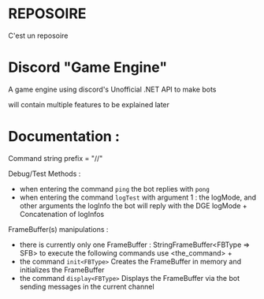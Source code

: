 # REPOSOIRE
C'est un reposoire

# Discord "Game Engine"
A game engine using discord's Unofficial .NET API to make bots

will contain multiple features to be explained later

# Documentation :
Command string prefix = "//"

Debug/Test Methods :
- when entering the command `ping` the bot replies with `pong`
- when entering the command `logTest` with argument 1 : the logMode, and other arguments the logInfo the bot will reply with the DGE logMode + Concatenation of logInfos

FrameBuffer(s) manipulations :
- there is currently only one FrameBuffer : StringFrameBuffer<FBType => SFB> to execute the following commands use <the_command> + <FBType>
- the command `init<FBType>` Creates the FrameBuffer in memory and initializes the FrameBuffer
- the command `display<FBType>` Displays the FrameBuffer via the bot sending messages in the current channel
